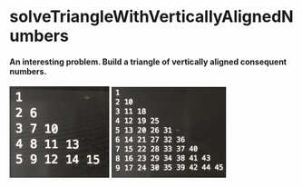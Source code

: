 # solveTriangleWithVerticallyAlignedNumbers

#### An interesting problem. Build a triangle of vertically aligned consequent numbers.
<div display=flex flex-wrap=wrap align-content=center>
  <img src="examples/exampleIMG_7989.JPG" width=35%>
  <img src="examples/exampleIMG_1859.JPG" width=40%>
</div>
